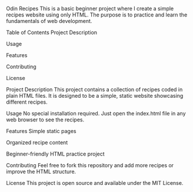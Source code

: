 Odin Recipes
This is a basic beginner project where I create a simple recipes website using only HTML. The purpose is to practice and learn the fundamentals of web development.

Table of Contents
Project Description

Usage

Features

Contributing

License

Project Description
This project contains a collection of recipes coded in plain HTML files. It is designed to be a simple, static website showcasing different recipes.

Usage
No special installation required. Just open the index.html file in any web browser to see the recipes.

Features
Simple static pages

Organized recipe content

Beginner-friendly HTML practice project

Contributing
Feel free to fork this repository and add more recipes or improve the HTML structure.

License
This project is open source and available under the MIT License.
